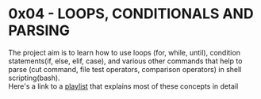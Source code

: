 # 0x04 - LOOPS, CONDITIONALS AND PARSING
The project aim is to learn how to use loops (for, while, until), condition statements(if, else, elif, case), and various other commands that help to parse (cut command, file test operators, comparison operators) in shell scripting(bash).  
Here's a link to a [playlist](https://youtube.com/playlist?list=PLS1QulWo1RIYmaxcEqw5JhK3b-6rgdWO_) that explains most of these concepts in detail
